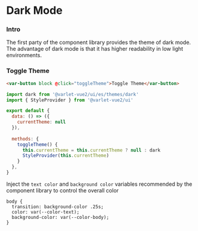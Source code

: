 # Dark Mode

### Intro

The first party of the component library provides the theme of dark mode.
The advantage of dark mode is that it has higher readability in low light environments.

### Toggle Theme

```html
<var-button block @click="toggleTheme">Toggle Theme</var-button>
```

```js
import dark from '@varlet-vue2/ui/es/themes/dark'
import { StyleProvider } from '@varlet-vue2/ui'

export default {
  data: () => ({
    currentTheme: null
  }),
  
  methods: {
    toggleTheme() {
      this.currentTheme = this.currentTheme ? null : dark
      StyleProvider(this.currentTheme)
    }
  },
}
```

Inject the `text color` and `background color` variables recommended by the component library to control the overall color

```less
body {
  transition: background-color .25s;
  color: var(--color-text);
  background-color: var(--color-body);
}
```
